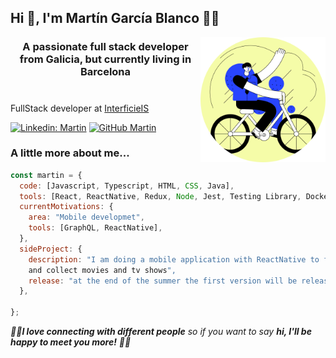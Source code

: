 <div>
<h2> Hi 👋, I'm Martín García Blanco 👨‍💻</h2>

<img align='right' src="./me.png" width="200" >
<h3 align="center">A passionate full stack developer from Galicia, but currently living in Barcelona</h3>

#

FullStack developer at [InterficieIS](http://www.interficie.com)

[![Linkedin: Martin](https://img.shields.io/badge/-Martin-blue?style=flat-square&logo=Linkedin&logoColor=white&link=https://www.linkedin.com/in/martin-garcia-blanco/)](https://www.linkedin.com/in/martin-garcia-blanco/)
[![GitHub Martin](https://img.shields.io/github/followers/martin-garcia-blanco?label=follow&style=social)](https://github.com/martin-garcia-blanco)

### A little more about me...

```javascript
const martin = {
  code: [Javascript, Typescript, HTML, CSS, Java],
  tools: [React, ReactNative, Redux, Node, Jest, Testing Library, Docker],
  currentMotivations: {
    area: "Mobile developmet",
    tools: [GraphQL, ReactNative],
  },
  sideProject: {
    description: "I am doing a mobile application with ReactNative to find, rate,
    and collect movies and tv shows",
    release: "at the end of the summer the first version will be released",
  },

};
```

<div >
 <em>🤘🏼<b>I love connecting with different people</b> so if you want to say <b>hi, I'll be happy to meet you more!</b> 🤘🏼</em>
</div>
